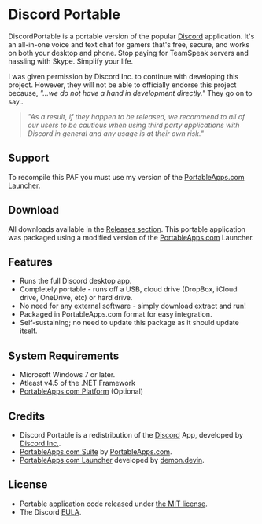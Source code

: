 # Discord Portable
DiscordPortable is a portable version of the popular [Discord](https://discordapp.com/) application. It's an all-in-one voice and text chat for gamers that's free, secure, and works on both your desktop and phone. Stop paying for TeamSpeak servers and hassling with Skype. Simplify your life. 

I was given permission by Discord Inc. to continue with developing this project. However, they will not be able to officially endorse this project because, _"...we do not have a hand in development directly."_ They go on to say..

> _"As a result, if they happen to be released, we recommend to all of our users to be cautious when using third party applications with Discord in general and any usage is at their own risk."_

## Support
To recompile this PAF you must use my version of the [PortableApps.com Launcher][S1].

 [S1]: https://github.com/demondevin/portableapps.comlauncher

## Download
All downloads available in the [Releases section][D1]. This portable application was packaged using a modified version of the [PortableApps.com][D2] Launcher.

 [D1]: https://github.com/demondevin/DiscordPortable/releases/latest
 [D2]: http//portableapps.com/

## Features
* Runs the full Discord desktop app.
* Completely portable - runs off a USB, cloud drive (DropBox, iCloud drive,
  OneDrive, etc) or hard drive.
* No need for any external software - simply download extract and run!
* Packaged in PortableApps.com format for easy integration.
* Self-sustaining; no need to update this package as it should update itself.

## System Requirements
* Microsoft Windows 7 or later.
* Atleast v4.5 of the .NET Framework
* [PortableApps.com Platform][R1] (Optional)

 [R1]: http://portableapps.com/download

## Credits
* Discord Portable is a redistribution of the
  [Discord][C1] App, developed by [Discord Inc.][C2].
* [PortableApps.com Suite][R1] by [PortableApps.com][D2].
* [PortableApps.com Launcher][S1] developed by [demon.devin][C3].

 [C1]: https://discordapp.com/
 [C2]: https://discordapp.com/company
 [C3]: https://github.com/demondevin

## License

* Portable application code released under [the MIT license][L1].
* The Discord [EULA][L2].

 [L1]: https://raw.githubusercontent.com/demondevin/DiscordPortable/master/LICENSE
 [L2]: https://raw.githubusercontent.com/demondevin/DiscordPortable/master/App/AppInfo/EULA.txt
 
